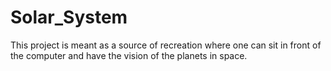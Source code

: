 # Solar_System
This project is meant as a source of recreation where one can sit in front of the computer and have the vision of the planets in space.
